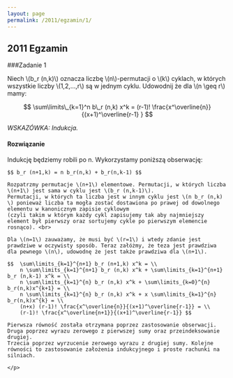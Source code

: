 ```yaml
---
layout: page
permalink: /2011/egzamin/1/
---
```


## 2011 Egzamin

###Zadanie 1

Niech \\(b\_r (n,k)\\) oznacza liczbę \\(n\\)-permutacji o \\(k\\) cyklach, w których wszystkie liczby 
\\(1,2,...,r\\) są w jednym cyklu. Udowodnij że dla \\(n \geq r\\) mamy:

$$ \sum\limits\_{k=1}^n b\_r (n,k) x^k = (r-1)! \frac{x^\overline{n}}{(x+1)^\overline{r-1} } $$

*WSKAZÓWKA: Indukcja.*

<div data-collapse>
  <h4 class="collapsible">Rozwiązanie</h4>
  <div class="solution">
    <p>
	Indukcję będziemy robili po n. Wykorzystamy poniższą obserwację:

	$$ b_r (n+1,k) = n b_r(n,k) + b_r(n,k-1) $$
	
	Rozpatrzmy permutacje \(n+1\) elementowe. Permutacji, w których liczba \(n+1\) jest sama w cyklu jest \(b_r (n,k-1)\).
	Permutacji, w których ta liczba jest w innym cyklu jest \(n b_r (n,k) \) ponieważ liczba ta mogła zostać dostawiona po prawej od dowolnego elementu w kanonicznym zapisie cyklowym
	(czyli takim w którym każdy cykl zapisujemy tak aby najmniejszy element był pierwszy oraz sortujemy cykle po pierwszym elemencie rosnąco). <br>

	Dla \(n=1\) zauważamy, że musi być \(r=1\) i wtedy zdanie jest prawdziwe w oczywisty sposób. Teraz załóżmy, że teza jest prawdziwa dla pewnego \(n\), udowodnę że jest także prawdziwa dla \(n+1\).
	
	$$  \sum\limits_{k=1}^{n+1} b_r (n+1,k) x^k = \\
	    n \sum\limits_{k=1}^{n+1} b_r (n,k) x^k + \sum\limits_{k=1}^{n+1} b_r (n,k-1) x^k = \\
	    n \sum\limits_{k=1}^{n} b_r (n,k) x^k + \sum\limits_{k=0}^{n} b_r(n,k)x^{k+1} = \\
	    n \sum\limits_{k=1}^{n} b_r (n,k) x^k + x \sum\limits_{k=1}^{n} b_r(n,k)x^{k} = \\
	    (n+x) (r-1)! \frac{x^\overline{n}}{(x+1)^\overline{r-1}} = \\
	    (r-1)! \frac{x^\overline{n+1}}{(x+1)^\overline{r-1}} $$
	
	Pierwsza równość została otrzymana poprzez zastosowanie obserwacji. Druga poprzez wyrazu zerowego z pierwszej sumy oraz przeindeksowanie drugiej.
	Trzecia poprzez wyrzucenie zerowego wyrazu z drugiej sumy. Kolejne równości to zastosowanie założenia indukcyjnego i proste rachunki na silniach.

    </p>
  </div>
</div>


